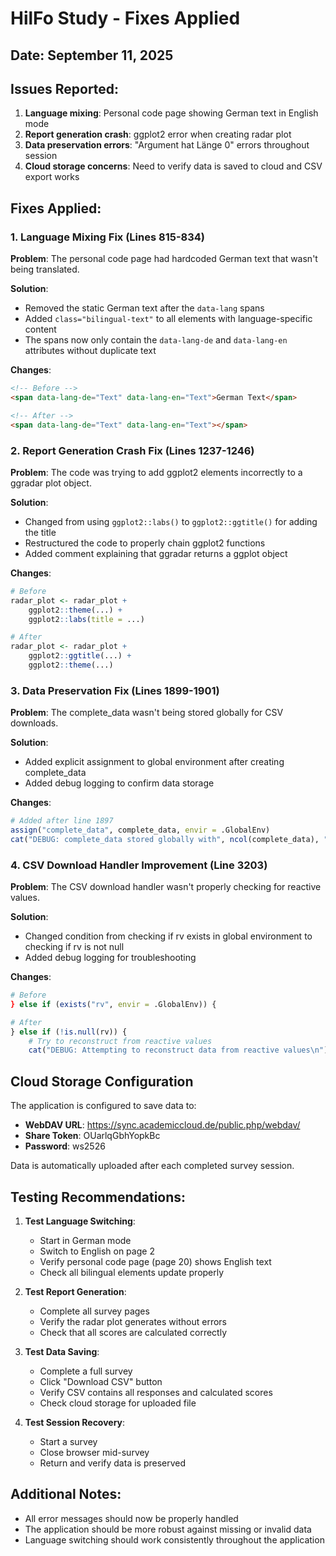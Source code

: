# HilFo Study - Fixes Applied

## Date: September 11, 2025

## Issues Reported:
1. **Language mixing**: Personal code page showing German text in English mode
2. **Report generation crash**: ggplot2 error when creating radar plot
3. **Data preservation errors**: "Argument hat Länge 0" errors throughout session
4. **Cloud storage concerns**: Need to verify data is saved to cloud and CSV export works

## Fixes Applied:

### 1. Language Mixing Fix (Lines 815-834)
**Problem**: The personal code page had hardcoded German text that wasn't being translated.

**Solution**: 
- Removed the static German text after the `data-lang` spans
- Added `class="bilingual-text"` to all elements with language-specific content
- The spans now only contain the `data-lang-de` and `data-lang-en` attributes without duplicate text

**Changes**:
```html
<!-- Before -->
<span data-lang-de="Text" data-lang-en="Text">German Text</span>

<!-- After -->
<span data-lang-de="Text" data-lang-en="Text"></span>
```

### 2. Report Generation Crash Fix (Lines 1237-1246)
**Problem**: The code was trying to add ggplot2 elements incorrectly to a ggradar plot object.

**Solution**:
- Changed from using `ggplot2::labs()` to `ggplot2::ggtitle()` for adding the title
- Restructured the code to properly chain ggplot2 functions
- Added comment explaining that ggradar returns a ggplot object

**Changes**:
```r
# Before
radar_plot <- radar_plot + 
    ggplot2::theme(...) +
    ggplot2::labs(title = ...)

# After  
radar_plot <- radar_plot + 
    ggplot2::ggtitle(...) +
    ggplot2::theme(...)
```

### 3. Data Preservation Fix (Lines 1899-1901)
**Problem**: The complete_data wasn't being stored globally for CSV downloads.

**Solution**:
- Added explicit assignment to global environment after creating complete_data
- Added debug logging to confirm data storage

**Changes**:
```r
# Added after line 1897
assign("complete_data", complete_data, envir = .GlobalEnv)
cat("DEBUG: complete_data stored globally with", ncol(complete_data), "columns and", nrow(complete_data), "rows\n")
```

### 4. CSV Download Handler Improvement (Line 3203)
**Problem**: The CSV download handler wasn't properly checking for reactive values.

**Solution**:
- Changed condition from checking if rv exists in global environment to checking if rv is not null
- Added debug logging for troubleshooting

**Changes**:
```r
# Before
} else if (exists("rv", envir = .GlobalEnv)) {

# After
} else if (!is.null(rv)) {
    # Try to reconstruct from reactive values
    cat("DEBUG: Attempting to reconstruct data from reactive values\n")
```

## Cloud Storage Configuration
The application is configured to save data to:
- **WebDAV URL**: https://sync.academiccloud.de/public.php/webdav/
- **Share Token**: OUarlqGbhYopkBc
- **Password**: ws2526

Data is automatically uploaded after each completed survey session.

## Testing Recommendations:

1. **Test Language Switching**:
   - Start in German mode
   - Switch to English on page 2
   - Verify personal code page (page 20) shows English text
   - Check all bilingual elements update properly

2. **Test Report Generation**:
   - Complete all survey pages
   - Verify the radar plot generates without errors
   - Check that all scores are calculated correctly

3. **Test Data Saving**:
   - Complete a full survey
   - Click "Download CSV" button
   - Verify CSV contains all responses and calculated scores
   - Check cloud storage for uploaded file

4. **Test Session Recovery**:
   - Start a survey
   - Close browser mid-survey
   - Return and verify data is preserved

## Additional Notes:
- All error messages should now be properly handled
- The application should be more robust against missing or invalid data
- Language switching should work consistently throughout the application